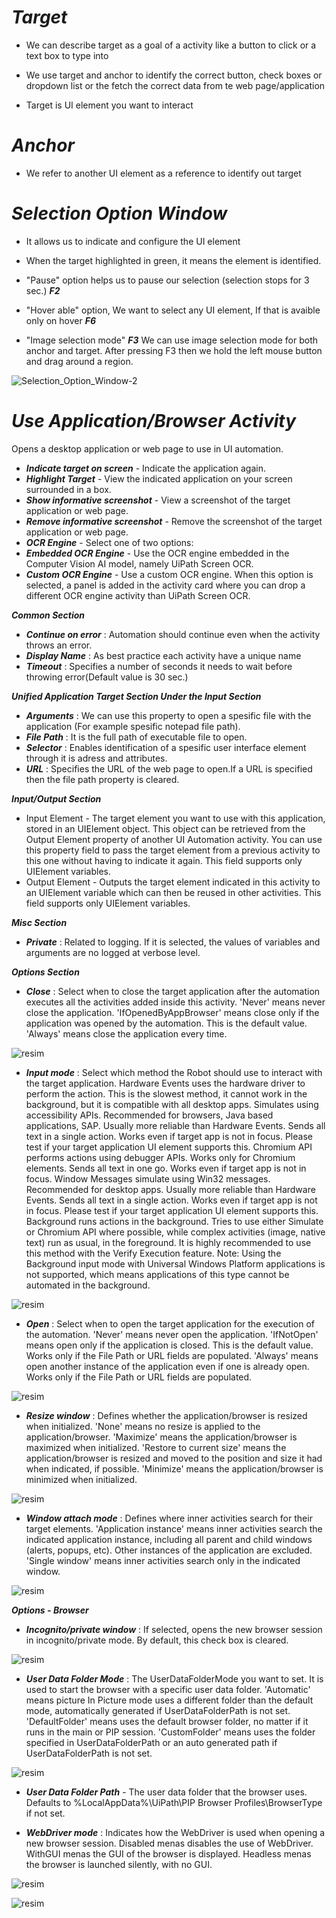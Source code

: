 # ***Target***

- We can describe target as a goal of a activity like a button to click or a text box to type into

- We use target and anchor to identify the correct button, check boxes or dropdown list or the fetch the correct data from te web page/application

- Target is UI element you want to interact

# ***Anchor***
  
- We refer to another UI element as a reference to identify out target

# ***Selection Option Window***

- It allows us to indicate and configure the UI element
  
- When the target highlighted in green, it means the element is identified.
  
- "Pause" option helps us to pause our selection (selection stops for 3 sec.) ***F2***
  
- "Hover able" option, We want to select any UI element, If that is avaible only on hover ***F6***
  
- "Image selection mode" ***F3*** We can use image selection mode for both anchor and target. After pressing F3 then we hold the left mouse button and drag around a region.
  

![Selection_Option_Window-2](https://github.com/yaagmurss/AdvancedRPADeveloperCertificationTrainingNotes/assets/52479605/8f00677e-406f-4011-ac7a-823b2f62fd8a)

# ***Use Application/Browser Activity***

Opens a desktop application or web page to use in UI automation.

- ***Indicate target on screen*** - Indicate the application again.
- ***Highlight Target*** - View the indicated application on your screen surrounded in a box.
- ***Show informative screenshot*** - View a screenshot of the target application or web page.
- ***Remove informative screenshot*** - Remove the screenshot of the target application or web page.
- ***OCR Engine*** - Select one of two options:
- ***Embedded OCR Engine*** - Use the OCR engine embedded in the Computer Vision AI model, namely UiPath Screen OCR.
- ***Custom OCR Engine*** - Use a custom OCR engine. When this option is selected, a panel is added in the activity card where you can drop a different OCR engine activity than UiPath Screen OCR.
  
***Common Section***
  
- ***Continue on error*** : Automation should continue even when the activity throws an error.
- ***Display Name*** : As best practice each activity have a unique name
- ***Timeout*** : Specifies a number of seconds it needs to wait before throwing error(Default value is 30 sec.)

  
***Unified Application Target Section Under the Input Section***

- ***Arguments*** : We can use this property to open a spesific file with the application (For example spesific notepad file path).
- ***File Path*** : It is the full path of executable file to open.
- ***Selector*** : Enables identification of a spesific user interface element through it is adress and attributes.
- ***URL*** : Specifies the URL of the web page to open.If a URL is specified then the file path property is cleared.


***Input/Output Section***
- Input Element - The target element you want to use with this application, stored in an UIElement object. This object can be retrieved from the Output Element property of another UI Automation activity. You can use this property field to pass the target element from a previous activity to this one without having to indicate it again. This field supports only UIElement variables.
- Output Element - Outputs the target element indicated in this activity to an UIElement variable which can then be reused in other activities. This field supports only UIElement variables.


***Misc Section***
- ***Private*** : Related to logging. If it is selected, the values of variables and arguments are no logged at verbose level.


***Options Section***

- ***Close*** : Select when to close the target application after the automation executes all the activities added inside this activity. 'Never' means never close the application. 'IfOpenedByAppBrowser' means close only if the application was opened by the automation. This is the default value. 'Always' means close the application every time.

![resim](https://github.com/yaagmurss/AdvancedRPADeveloperCertificationTrainingNotes/assets/52479605/da4feaee-af8a-4b2c-829c-a781d89c95c2)


- ***Input mode*** : Select which method the Robot should use to interact with the target application. Hardware Events uses the hardware driver to perform the action. This is the slowest method, it cannot work in the background, but it is compatible with all desktop apps. Simulates using accessibility APIs. Recommended for browsers, Java based applications, SAP. Usually more reliable than Hardware Events. Sends all text in a single action. Works even if target app is not in focus. Please test if your target application UI element supports this. Chromium API performs actions using debugger APIs. Works only for Chromium elements. Sends all text in one go. Works even if target app is not in focus. Window Messages simulate using Win32 messages. Recommended for desktop apps. Usually more reliable than Hardware Events. Sends all text in a single action. Works even if target app is not in focus. Please test if your target application UI element supports this. Background runs actions in the background. Tries to use either Simulate or Chromium API where possible, while complex activities (image, native text) run as usual, in the foreground. It is highly recommended to use this method with the Verify Execution feature. Note: Using the Background input mode with Universal Windows Platform applications is not supported, which means applications of this type cannot be automated in the background.

![resim](https://github.com/yaagmurss/AdvancedRPADeveloperCertificationTrainingNotes/assets/52479605/c3aa2c17-a6a3-4622-9f81-8bdc9f022c16)




- ***Open*** : Select when to open the target application for the execution of the automation. 'Never' means never open the application. 'IfNotOpen' means open only if the application is closed. This is the default value. Works only if the File Path or URL fields are populated. 'Always' means open another instance of the application even if one is already open. Works only if the File Path or URL fields are populated.


![resim](https://github.com/yaagmurss/AdvancedRPADeveloperCertificationTrainingNotes/assets/52479605/ffafb307-4a5e-40d0-8131-0676fac281fb)


- ***Resize window*** : Defines whether the application/browser is resized when initialized. 'None' means no resize is applied to the application/browser. 'Maximize' means the application/browser is maximized when initialized. 'Restore to current size' means the application/browser is resized and moved to the position and size it had when indicated, if possible. 'Minimize' means the application/browser is minimized when initialized.

![resim](https://github.com/yaagmurss/AdvancedRPADeveloperCertificationTrainingNotes/assets/52479605/f93940a7-b881-45de-aa65-46403faba800)


- ***Window attach mode*** : Defines where inner activities search for their target elements. 'Application instance' means inner activities search the indicated application instance, including all parent and child windows (alerts, popups, etc). Other instances of the application are excluded. 'Single window' means inner activities search only in the indicated window.

  
![resim](https://github.com/yaagmurss/AdvancedRPADeveloperCertificationTrainingNotes/assets/52479605/a34cdc6a-d14e-458a-815a-4efe297b9d82)



***Options - Browser***

- ***Incognito/private window*** : If selected, opens the new browser session in incognito/private mode. By default, this check box is cleared.

![resim](https://github.com/yaagmurss/AdvancedRPADeveloperCertificationTrainingNotes/assets/52479605/682c3436-8c93-4005-9fc6-82091f388cc4)



- ***User Data Folder Mode*** : The UserDataFolderMode you want to set. It is used to start the browser with a specific user data folder. 'Automatic' means picture In Picture mode uses a different folder than the default mode, automatically generated if UserDataFolderPath is not set. 'DefaultFolder' means uses the default browser folder, no matter if it runs in the main or PIP session. 'CustomFolder' means uses the folder specified in UserDataFolderPath or an auto generated path if UserDataFolderPath is not set.

![resim](https://github.com/yaagmurss/AdvancedRPADeveloperCertificationTrainingNotes/assets/52479605/58f595b2-1298-41a3-84a1-59fe8a72c331)



- ***User Data Folder Path*** - The user data folder that the browser uses. Defaults to %LocalAppData%\UiPath\PIP Browser Profiles\BrowserType if not set.


- ***WebDriver mode*** : Indicates how the WebDriver is used when opening a new browser session. Disabled menas disables the use of WebDriver. WithGUI menas the GUI of the browser is displayed. Headless menas the browser is launched silently, with no GUI.

![resim](https://github.com/yaagmurss/AdvancedRPADeveloperCertificationTrainingNotes/assets/52479605/143d163e-e00f-4852-aa2c-590fedafdf6a)


![resim](https://github.com/yaagmurss/AdvancedRPADeveloperCertificationTrainingNotes/assets/52479605/ef944bae-7068-44b9-a9ed-26a1cbbff943)

















